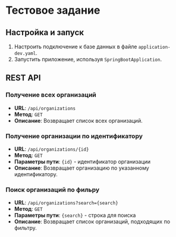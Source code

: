# Тестовое задание

## Настройка и запуск
1. Настроить подключение к базе данных в файле `application-dev.yaml`.
2. Запустить приложение, используя `SpringBootApplication`.


## REST API
### Получение всех организаций
- **URL**: `/api/organizations`
- **Метод**: `GET`
- **Описание**: Возвращает список всех организаций.

### Получение организации по идентификатору
- **URL**: `/api/organizations/{id}`
- **Метод**: `GET`
- **Параметры пути**: `{id}` - идентификатор организации
- **Описание**: Возвращает организацию по указанному идентификатору.

### Поиск организаций по фильру
- **URL**: `/api/organizations?search={search}`
- **Метод**: `GET`
- **Параметры пути**: `{search}` - строка для поиска
- **Описание**: Возвращает список организаций, подходящих по фильтру.